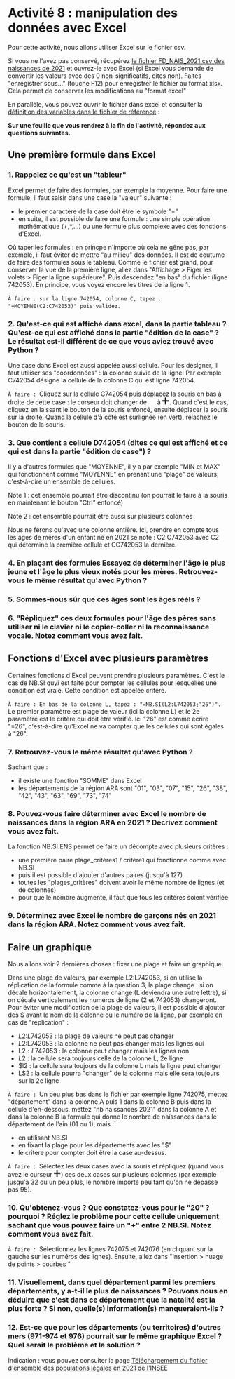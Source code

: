 # Activité 8 : manipulation des données avec Excel

Pour cette activité, nous allons utiliser Excel sur le fichier csv. 

Si vous ne l'avez pas conservé, récupérez  [le fichier FD_NAIS_2021.csv des naissances de 2021](../activité07/FD_NAIS_2021.csv) et ouvrez-le avec Excel (si Excel vous demande de convertir les valeurs avec des 0 non-significatifs, dites non).
Faites "enregistrer sous..." (touche F12) pour enregistrer le fichier au format xlsx. Cela permet de conserver les modifications au "format excel"

En parallèle, vous pouvez ouvrir le fichier dans excel et consulter la [définition des variables dans le fichier de référence](https://www.insee.fr/fr/statistiques/fichier/6652024/Contenu_etatcivil2021_nais2021.pdf) : 

**Sur une feuille que vous rendrez à la fin de l'activité, répondez aux questions suivantes.**

## Une première formule dans Excel

### 1. Rappelez ce qu'est un "tableur"

Excel permet de faire des formules, par exemple la moyenne. Pour faire une formule, il faut saisir dans une case la "valeur" suivante : 
 - le premier caractère de la case doit être le symbole "=" 
 - en suite, il est possible de faire une formule : une simple opération mathématique (+,*,...) ou une formule plus complexe avec des fonctions d'Excel.

Où taper les formules : en princpe n'importe où cela ne gêne pas, par exemple, il faut éviter de mettre "au milieu" des données. Il est de coutume de faire des formules sous le tableau.
Comme le fichier est grand, pour conserver la vue de la première ligne, allez dans "Affichage > Figer les volets > Figer la ligne supérieure". Puis descendez "en bas" du fichier (ligne 742053).
En principe, vous voyez encore les titres de la ligne 1. 

`À faire : sur la ligne 742054, colonne C, tapez :  "=MOYENNE(C2:C742053)" puis validez.`

### 2.  Qu'est-ce qui est affiché dans excel, dans la partie tableau ? Qu'est-ce qui est affiché dans la partie "édition de la case" ? Le résultat est-il différent de ce que vous aviez trouvé avec Python ?

Une case dans Excel est aussi appelée aussi cellule. Pour les désigner, il faut utiliser ses "coordonnées" : la colonne suivie de la ligne. 
Par exemple C742054 désigne la cellule de la colonne C qui est ligne 742054. 

`À faire : `Cliquez sur la cellule C742054 puis déplacez la souris en bas à droite de cette case : le curseur doit changer de <img src="curseurCase.png" style="width:1rem;height:1rem"> à <img src="curseurRépliquer.png" style="width:1rem;height:1rem">. Quand c'est le cas, cliquez en laissant le bouton de la souris enfoncé, ensuite déplacer la souris sur la droite. Quand la cellule d'à côté est surlignée (en vert), relachez le bouton de la souris.

### 3. Que contient a cellule D742054 (dites ce qui est affiché et ce qui est dans la partie "édition de case") ? 

Il y a d'autres formules que "MOYENNE", il y a par exemple "MIN et MAX" qui fonctionnent comme "MOYENNE" en prenant une "plage" de valeurs, c'est-à-dire un ensemble de cellules.

Note 1 : cet ensemble pourrait être discontinu (on pourrait le faire à la souris en maintenant le bouton "Ctrl" enfoncé) 

Note 2 : cet ensemble pourrait être aussi sur plusieurs colonnes

Nous ne ferons qu'avec une colonne entière. Ici, prendre en compte tous les âges de mères d'un enfant né en 2021 se note : C2:C742053 avec C2 qui détermine la première cellule et CC742053 la dernière.

### 4. En plaçant des formules Essayez de déterminer l'âge le plus jeune et l'âge le plus vieux notés pour les mères. Retrouvez-vous le même résultat qu'avec Python ? 

### 5. Sommes-nous sûr que ces âges sont les âges rééls ? 

### 6. "Répliquez" ces deux formules pour l'âge des pères sans utiliser ni le clavier ni le copier-coller ni la reconnaissance vocale. Notez comment vous avez fait.    


## Fonctions d'Excel avec plusieurs paramètres

Certaines fonctions d'Excel peuvent prendre plusieurs paramètres. C'est le cas de NB.SI quyi est faite pour compter les cellules pour lesquelles une condition est vraie. Cette condition est appelée critère.

`À faire : En bas de la colonne L, tapez : "=NB.SI(L2:L742053;"26")".`
Le premier paramètre est plage de valeur (ici la colonne L) et le 2e paramètre est le critère qui doit être vérifié. Ici "26" est comme écrire "=26", c'est-à-dire qu'Excel ne va compter que les cellules qui sont égales à "26".  

### 7. Retrouvez-vous le même résultat qu'avec Python ? 

Sachant que : 
 - il existe une fonction "SOMME" dans Excel
 - les départements de la région ARA sont "01", "03", "07", "15", "26", "38", "42", "43", "63", "69", "73", "74"

### 8. Pouvez-vous faire déterminer avec Excel le nombre de naissances dans la région ARA en 2021 ? Décrivez comment vous avez fait. 

La fonction NB.SI.ENS permet de faire un décompte avec plusieurs critères :
 - une première paire plage_critères1 / critère1 qui fonctionne comme avec NB.SI
 - puis il est possible d'ajouter d'autres paires (jusqu'à 127) 
 - toutes les "plages_critères" doivent avoir le même nombre de lignes (et de colonnes)
 - pour que le nombre augmente, il faut que tous les critères soient vérifiée

### 9. Déterminez avec Excel le nombre de garçons nés en 2021 dans la région ARA. Notez comment vous avez fait.  


## Faire un graphique

Nous allons voir 2 dernières choses : fixer une plage et faire un graphique. 

Dans une plage de valeurs, par exemple L2:L742053, si on utilise la réplication de la formule comme à la question 3, la plage change : si on décale horizontalement, la colonne change (L deviendra une autre lettre), si on décale verticalement les numéros de ligne (2 et 742053) changeront. 
Pour éviter une modification de la plage de valeurs, il est possible d'ajouter des $ avant le nom de la colonne ou le numéro de la ligne, par exemple en cas de "réplication" : 
 - $L$2:$L$742053 : la plage de valeurs ne peut pas changer
 - $L2:$L742053 : la colonne ne peut pas changer mais les lignes oui
 - L$2:L$742053 : la colonne peut changer mais les lignes non
 - $L$2 : la cellule sera toujours celle de la colonne L, 2e ligne
 - $l2 : la cellule sera toujours de la colonne L mais la ligne peut changer
 - L$2 : la cellule pourra "changer" de la colonne mais elle sera toujours sur la 2e ligne

`À faire : `Un peu plus bas dans le fichier par exemple ligne 742075, mettez "département" dans la colonne A puis 1 dans la colonne B puis dans la cellule d'en-dessous, mettez "nb naissances 2021" dans la colonne A et dans la colonne B la formule qui donne le nombre de naissances dans le département de l'ain (01 ou 1), mais :` 
 - en utilisant NB.SI
 - en fixant la plage pour les départements avec les "$" 
 - le critère pour compter doit être la case au-dessus.

`À faire : `Sélectez les deux cases avec la souris et répliquez (quand vous avez le curseur <img src="curseurRépliquer.png" style="width:1rem;height:1rem">) ces deux cases sur plusieurs colonnes (par exemple jusqu'à 32 ou un peu plus, le nombre importe peu tant qu'on ne dépasse pas 95). 

### 10. Qu'obtenez-vous ? Que constatez-vous pour le "20" ? pourquoi ? Réglez le problème pour cette cellule uniquement sachant que vous pouvez faire un "+" entre 2 NB.SI. Notez comment vous avez fait.

`À faire : `Sélectionnez les lignes 742075 et 742076 (en cliquant sur la gauche sur les numéros des lignes). Ensuite, allez dans "Insertion > nuage de points > courbes "

### 11. Visuellement, dans quel département parmi les premiers départements, y a-t-il le plus de naissances ?  Pouvons nous en déduire que c'est dans ce département que la natalité est la plus forte ? Si non, quelle(s) information(s) manqueraient-ils ?

### 12. Est-ce que pour les départements (ou territoires) d'outres mers (971-974 et 976) pourrait sur le même graphique Excel ? Quel serait le problème et la solution ?   

Indication : vous pouvez consulter la page [Téléchargement du fichier d'ensemble des populations légales en 2021 de l'INSEE](https://www.insee.fr/fr/statistiques/7739582?sommaire=7728826#consulter)